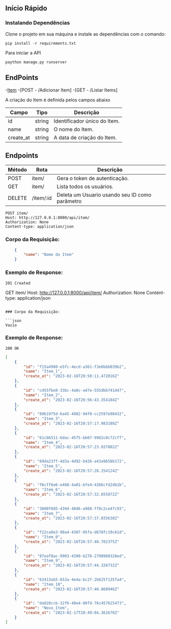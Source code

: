 ##  Início Rápido

###  Instalando Dependências

Clone o projeto em sua máquina e instale as dependências com o comando:

```shell
pip install -r requirements.txt
```

Para iniciar  a API
```shell
paython manage.py runserver
```


## EndPoints

-[Item]()
    -[POST - /Adicionar Item]
    -[GET - /Listar Items]


A criação do Item é definida pelos campos abaixo

| Campo        | Tipo    | Descrição                                        |
| ------------ | ------- | ------------------------------------------------ |
| id           | string  | Identificador único do Item.                     |
| name         | string  | O nome do Item.                                  |
| create_at    | string  | A data de criação do Item.                       |


## Endpoints

| Método | Rota              | Descrição                                                             |
| ------ | ----------------- | --------------------------------------------------------------------- |
| POST   | item/             | Gera o token de autenticação.                                         |
| GET    | item/             | Lista todos os usuários.                                              |
| DELETE | /item/:id         | Deleta um Usuario usando seu ID como parâmetro                        |


```
POST item/
Host: http://127.0.0.1:8000/api/item/
Authorization: None
Content-type: application/json
```

### Corpo da Requisição:

```json
	{
		"name": "Nome do Item"
	}
```

### Exemplo de Response:

```
201 Created
```

GET item/
Host:  http://127.0.0.1:8000/api/item/
Authorization: None
Content-type: application/json
```

### Corpo da Requisição:

```json
Vazio
```

### Exemplo de Response:

```
200 OK
```

```json
[
	{
		"id": "f15a4980-e5fc-4ecd-a361-f3e6bbb039b2",
		"name": "Item_1",
		"create_at": "2023-02-16T20:50:11.472016Z"
	},
	{
		"id": "c455fbe8-33bc-4a0c-a47e-555dbb741d47",
		"name": "Item_2",
		"create_at": "2023-02-16T20:56:43.354184Z"
	},
	{
		"id": "89b1975d-6a45-4982-94f0-cc2597e90432",
		"name": "Item_3",
		"create_at": "2023-02-16T20:57:17.983188Z"
	},
	{
		"id": "61cb6511-6dac-45f5-bb07-9982c0c72cff",
		"name": "Item_4",
		"create_at": "2023-02-16T20:57:23.937802Z"
	},
	{
		"id": "69da23ff-4d3a-4d92-b426-a43a9658b172",
		"name": "Item_5",
		"create_at": "2023-02-16T20:57:28.154124Z"
	},
	{
		"id": "f6cff6e6-e408-4a01-bfe4-4266cfd2db1b",
		"name": "Item_6",
		"create_at": "2023-02-16T20:57:32.655872Z"
	},
	{
		"id": "3080f685-4394-40d6-a988-ff8c2ce47c93",
		"name": "Item_7",
		"create_at": "2023-02-16T20:57:37.035638Z"
	},
	{
		"id": "f22ca0e3-90a4-4307-95fa-d678fc19c61d",
		"name": "Item_8",
		"create_at": "2023-02-16T20:57:40.702375Z"
	},
	{
		"id": "87eaf8ac-9903-4390-b276-2790960328ed",
		"name": "Item_9",
		"create_at": "2023-02-16T20:57:44.326732Z"
	},
	{
		"id": "63413ab5-653a-4e4a-bc2f-2b625f135fa4",
		"name": "Item_10",
		"create_at": "2023-02-16T20:57:48.868946Z"
	},
	{
		"id": "da028ccb-32f6-48e4-80fd-76c457625473",
		"name": "Novo_Item",
		"create_at": "2023-02-17T20:49:04.361670Z"
	}
]